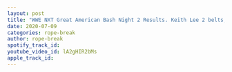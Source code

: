 ```yaml
---
layout: post
title: "WWE NXT Great American Bash Night 2 Results. Keith Lee 2 belts, Candice beats Mia Yim. Kross awaits"
date: 2020-07-09
categories: rope-break
author: rope-break
spotify_track_id: 
youtube_video_id: lA2gHIR2bMs
apple_track_id: 
---
```

